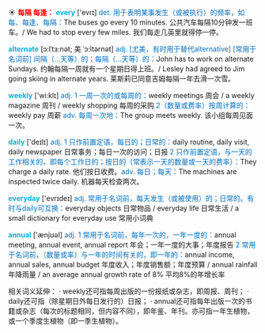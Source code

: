 ☀ <font color="red">**每隔 每逢：**</font>
<font color="sky blue">**every**</font> ['evrɪ] 
<font color="#0070c0">det. 用于表明某事发生（或被执行）的频率，如每、每逢、每隔：</font>The buses go every 10 minutes. 公共汽车每隔10分钟发一班车。/ We had to stop every few miles. 我们每走几英里就得停一停。
           
<font color="sky blue">**alternate**</font> [ɔ:lˈtɜ:nət; 美 ˈɔ:ltərnət]
<font color="#0070c0">adj. [尤美，有时用于替代alternative] [常用于名词前] 间隔（…天等）的；每隔（…天等）的：</font>John has to work on alternate Sundays. 约翰每隔一周就有一个星期日得上班。/ Lesley had agreed to Jim going skiing in alternate years. 莱斯莉已同意吉姆每隔一年去滑一次雪。

<font color="sky blue">**weekly**</font> ['wi:klɪ] 
<font color="#0070c0">adj. 1 一周一次的或每周的：</font>weekly meetings 周会 / a weekly magazine 周刊 / weekly shopping 每周的采购 <font color="#0070c0">2（数量或费率）按周计算的：</font>weekly pay 周薪 <font color="#0070c0">adv. 每周一次地：</font>The group meets weekly. 该小组每周见面一次。

<font color="sky blue">**daily**</font> ['deɪlɪ] 
<font color="#0070c0">adj. 1 只作前置定语，每日的；日常的：</font>daily routine, daily visit, daily newspaper 日常事务；每日一次的访问；日报 <font color="#0070c0">2 只作前置定语，与一天的工作相关的，即每个工作日的；按日的（常表示一天的数量或一天的费率）：</font>They charge a daily rate. 他们按日收费。<font color="#0070c0">adv. 每日；每天：</font>The machines are inspected twice daily. 机器每天检查两次。

<font color="sky blue">**everyday**</font> ['evrɪdeɪ] 
<font color="#0070c0">adj. 常用于名词前，每天发生（或被使用）的；日常的。有时与daily可互换：</font>everyday objects 日常物品 / everyday life 日常生活 / a small dictionary for everyday use 常用小词典

<font color="sky blue">**annual**</font> ['ænjʊəl] 
<font color="#0070c0">adj. 1 常用于名词前，每年一次的，一年一度的：</font>annual meeting, annual event, annual report 年会；一年一度的大事；年度报告 <font color="#0070c0">2 常用于名词前，（数量或率）与一年的时间有关的，即一年的：</font>annual income, annual sales, annual budget 年度收入；年度销售额；年度预算 / annual rainfall 年降雨量 / an average annual growth rate of 8% 平均8%的年增长率

相关词义延伸：
· weekly还可指每周出版的一份报纸或杂志，即周报、周刊；
· daily还可指（除星期日外每日发行的）日报；
· annual还可指每年出版一次的书籍或杂志（每次的标题相同，但内容不同），即年鉴、年刊。亦可指一年生植物，或一个季度生植物（即一季生植物）。
